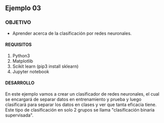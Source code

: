 ## Ejemplo 03

### OBJETIVO 
 - Aprender acerca de la clasificación por redes neuronales.

#### REQUISITOS 
1. Python3
2. Matplotlib
3. Scikit learn (pip3 install sklearn)
4. Jupyter notebook

#### DESARROLLO
En este ejemplo vamos a crear un clasificador de redes neuronales, el cual se encargará de separar datos en entrenamiento y prueba y luego clasificará para separar los datos en clases y ver que tanta eficacia tiene. Este tipo de clasificación en solo 2 grupos se llama "clasificación binaria supervisada".